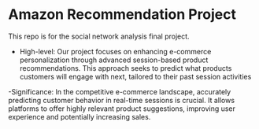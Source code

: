 # Amazon Recommendation Project
This repo is for the social network analysis final project.

- High-level: Our project focuses on enhancing e-commerce personalization through advanced session-based product recommendations. This approach seeks to predict what products customers will engage with next, tailored to their past session activities

-Significance: In the competitive e-commerce landscape, accurately predicting customer behavior in real-time sessions is crucial. It allows platforms to offer highly relevant product suggestions, improving user experience and potentially increasing sales.
